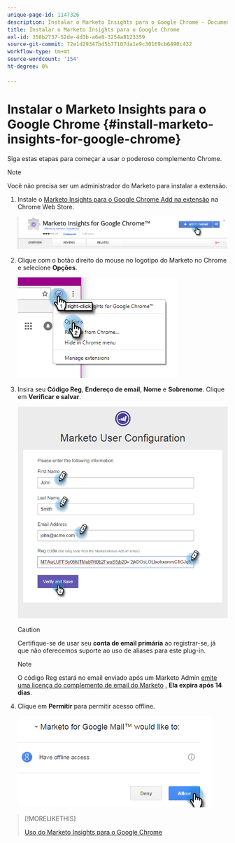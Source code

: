 ```yaml
---
unique-page-id: 1147326
description: Instalar o Marketo Insights para o Google Chrome - Documentos do Marketo - Documentação do produto
title: Instalar o Marketo Insights para o Google Chrome
exl-id: 358b2737-52de-4d3b-a6e8-3254a8123359
source-git-commit: 72e1d29347bd5b77107da1e9c30169cb6490c432
workflow-type: tm+mt
source-wordcount: '154'
ht-degree: 0%

---
```


# Instalar o Marketo Insights para o Google Chrome {#install-marketo-insights-for-google-chrome}

Siga estas etapas para começar a usar o poderoso complemento Chrome.

>[!NOTE]
>
>Você não precisa ser um administrador do Marketo para instalar a extensão.

1. Instale o [Marketo Insights para o Google Chrome Add na extensão](https://chrome.google.com/webstore/detail/marketo-for-google-mail/jjkfbhajlmoeegbjgjipliamplidmbjb) na Chrome Web Store.

   ![](assets/image2015-10-5-10-3a24-3a7.png)

1. Clique com o botão direito do mouse no logotipo do Marketo no Chrome e selecione **Opções**.

   ![](assets/two.png)

1. Insira seu **Código Reg**, **Endereço de email**, **Nome** e **Sobrenome**. Clique em **Verificar e salvar**.

   ![](assets/three.png)

   >[!CAUTION]
   >
   >Certifique-se de usar seu **conta de email primária** ao registrar-se, já que não oferecemos suporte ao uso de aliases para este plug-in.

   >[!NOTE]
   >
   >O código Reg estará no email enviado após um Marketo Admin [emite uma licença do complemento de email do Marketo](/help/marketo/product-docs/marketo-sales-insight/msi-outlook-plugin/issue-a-marketo-email-add-in-license.md) [.](https://docs.marketo.com/pages/viewpage.action?pageid=7510848) **Ela expira após 14 dias**.

1. Clique em **Permitir** para permitir acesso offline.

   ![](assets/image2015-10-5-10-3a34-3a1.png)

>[!MORELIKETHIS]
>
>[Uso do Marketo Insights para o Google Chrome](/help/marketo/product-docs/marketo-sales-insight/msi-chrome-plugin/using-marketo-insights-for-google-chrome.md)
